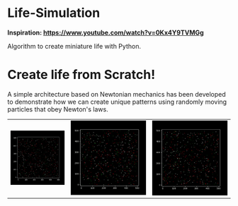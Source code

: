 # Life-Simulation
**Inspiration: https://www.youtube.com/watch?v=0Kx4Y9TVMGg**

Algorithm to create miniature life with Python.

# Create life from Scratch!

A simple architecture based on Newtonian mechanics has been developed to
demonstrate how we can create unique patterns using randomly moving particles
that obey Newton's laws.

||||
|---|---|---|
|![](https://github.com/Astrojigs/Life-Simulation/blob/main/Outputs/demo2_gif.gif)|![](https://github.com/Astrojigs/Life-Simulation/blob/main/Outputs/demo3_gif.gif)|![](https://github.com/Astrojigs/Life-Simulation/blob/main/Outputs/demo4_gif.gif)|
